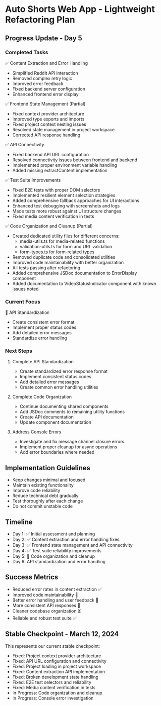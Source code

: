 # Auto Shorts Web App - Lightweight Refactoring Plan

## Progress Update - Day 5

### Completed Tasks
✅ Content Extraction and Error Handling
- Simplified Reddit API interaction
- Removed complex retry logic
- Improved error feedback
- Fixed backend server configuration
- Enhanced frontend error display

✅ Frontend State Management (Partial)
- Fixed context provider architecture
- Improved type exports and imports
- Fixed project context nesting issues
- Resolved state management in project workspace
- Corrected API response handling

✅ API Connectivity
- Fixed backend API URL configuration
- Resolved connectivity issues between frontend and backend
- Implemented proper environment variable handling
- Added missing extractContent implementation

✅ Test Suite Improvements
- Fixed E2E tests with proper DOM selectors
- Implemented resilient element selection strategies
- Added comprehensive fallback approaches for UI interactions
- Enhanced test debugging with screenshots and logs
- Made tests more robust against UI structure changes
- Fixed media content verification in tests

✅ Code Organization and Cleanup (Partial)
- Created dedicated utility files for different concerns:
  - media-utils.ts for media-related functions
  - validation-utils.ts for form and URL validation
  - form-types.ts for form-related types
- Removed duplicate code and consolidated utilities
- Improved code maintainability with better organization
- All tests passing after refactoring
- Added comprehensive JSDoc documentation to ErrorDisplay component
- Added documentation to VideoStatusIndicator component with known issues noted

### Current Focus
🔄 API Standardization
- Create consistent error format
- Implement proper status codes
- Add detailed error messages
- Standardize error handling

### Next Steps
1. Complete API Standardization
   - Create standardized error response format
   - Implement consistent status codes
   - Add detailed error messages
   - Create common error handling utilities

2. Complete Code Organization
   - Continue documenting shared components
   - Add JSDoc comments to remaining utility functions
   - Create API documentation
   - Update component documentation

3. Address Console Errors
   - Investigate and fix message channel closure errors
   - Implement proper cleanup for async operations
   - Add error boundaries where needed

## Implementation Guidelines
- Keep changes minimal and focused
- Maintain existing functionality
- Improve code reliability
- Reduce technical debt gradually
- Test thoroughly after each change
- Do not commit unstable code

## Timeline
- Day 1: ✅ Initial assessment and planning
- Day 2: ✅ Content extraction and error handling fixes
- Day 3: ✅ Frontend state management and API connectivity
- Day 4: ✅ Test suite reliability improvements
- Day 5: 🔄 Code organization and cleanup
- Day 6: API standardization and error handling

## Success Metrics
- Reduced error rates in content extraction ✅
- Improved code maintainability 🔄
- Better error handling and user feedback 🔄
- More consistent API responses 🔄
- Cleaner codebase organization ⏳
- Reliable and robust test suite ✅

## Stable Checkpoint - March 12, 2024
This represents our current stable checkpoint:

- Fixed: Project context provider architecture
- Fixed: API URL configuration and connectivity
- Fixed: Project loading in project workspace
- Fixed: Content extraction API implementation
- Fixed: Broken development state handling
- Fixed: E2E test selectors and reliability
- Fixed: Media content verification in tests
- In Progress: Code organization and cleanup
- In Progress: Console error investigation 